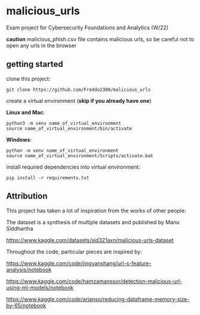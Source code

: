 # malicious_urls
Exam project for Cybersecurity Foundations and Analytics (W/22)

**caution** malicious_phish.csv file contains malicious urls, so be careful not to open any urls in the browser

## getting started

clone this project:
```console
git clone https://github.com/Freddo2300/malicious_urls
```
create a virtual environment (**skip if you already have one**)

**Linux and Mac**:
```console
python3 -m venv name_of_virtual_environment
source name_of_virtual_environment/bin/activate
```

**Windows**:
```console
python -m venv name_of_virtual_environment
source name_of_virtual_environment/Scripts/activate.bat
```

install required dependencies into virtual environment:
```console
pip install -r requirements.txt
```
## Attribution
This project has taken a lot of inspiration from the works of other people:

The dataset is a synthesis of multiple datasets and published by Manu Siddhartha 

https://www.kaggle.com/datasets/sid321axn/malicious-urls-dataset

Throughout the code, particular pieces are inspired by:

https://www.kaggle.com/code/jingyanshang/url-s-feature-analysis/notebook

https://www.kaggle.com/code/hamzamanssor/detection-malicious-url-using-ml-models/notebook

https://www.kaggle.com/code/arjanso/reducing-dataframe-memory-size-by-65/notebook
